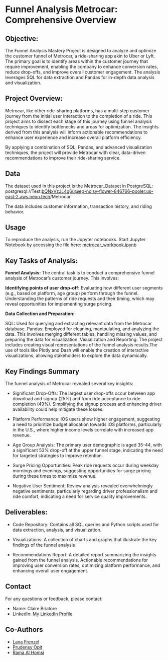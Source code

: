# Funnel Analysis Metrocar: Comprehensive Overview

## Objective:
The Funnel Analysis Mastery Project is designed to analyze and optimize the customer funnel of Metrocar, a ride-sharing app akin to Uber or Lyft. The primary goal is to identify areas within the customer journey that require improvement, enabling the company to enhance conversion rates, reduce drop-offs, and improve overall customer engagement. The analysis leverages SQL for data extraction and Pandas for in-depth data analysis and visualization.

## Project Overview:
Metrocar, like other ride-sharing platforms, has a multi-step customer journey from the initial user interaction to the completion of a ride. This project aims to dissect each stage of this journey using funnel analysis techniques to identify bottlenecks and areas for optimization. The insights derived from this analysis will inform actionable recommendations to enhance user experience and increase overall platform efficiency.

By applying a combination of SQL, Pandas, and advanced visualization techniques, the project will provide Metrocar with clear, data-driven recommendations to improve their ride-sharing service. 

## Data

The dataset used in this project is the Metrocar_Dataset in PostgreSQL: postgresql://Test:bQNxVzJL4g6u@ep-noisy-flower-846766-pooler.us-east-2.aws.neon.tech/Metrocar

The data includes customer information, transaction history, and riding behavior.

## Usage

To reproduce the analysis, run the Jupyter notebooks. Start Jupyter Notebook by accessing the file here:
[ metrocar_workbook.ipynb](https://github.com/clairebriatore/metrocar_funnel_analysis/blob/00461514ea8a5808b522054cd0002294894bf84a/metrocar_workbook.ipynb)

## Key Tasks of Analysis:

**Funnel Analysis:**
The central task is to conduct a comprehensive funnel analysis of Metrocar’s customer journey. This involves:

**Identifying points of user drop-off:**
Evaluating how different user segments (e.g., based on platform, age group) perform through the funnel.
Understanding the patterns of ride requests and their timing, which may reveal opportunities for implementing surge pricing.

**Data Collection and Preparation:**

SQL: Used for querying and extracting relevant data from the Metrocar database.
Pandas: Employed for cleaning, manipulating, and analyzing the data. This involves merging different tables, handling missing values, and preparing the data for visualization.
Visualization and Reporting: The project includes creating visual representations of the funnel analysis results.The use of tools like Plotly and Dash will enable the creation of interactive visualizations, allowing stakeholders to explore the data dynamically.

## Key Findings Summary

The funnel analysis of Metrocar revealed several key insights:

- Significant Drop-Offs: The largest user drop-offs occur between app download and signup (25%) and from ride acceptance to ride completion (49%). Simplifying the signup process and enhancing driver availability could help mitigate these losses.

- Platform Performance: iOS users show higher engagement, suggesting a need to prioritize budget allocation towards iOS platforms, particularly in the U.S., where higher income levels correlate with increased app revenue.

- Age Group Analysis: The primary user demographic is aged 35-44, with a significant 53% drop-off at the upper funnel stage, indicating the need for targeted strategies to improve retention.

- Surge Pricing Opportunities: Peak ride requests occur during weekday mornings and evenings, suggesting opportunities for surge pricing during these times to maximize revenue.

- Negative User Sentiment: Review analysis revealed overwhelmingly negative sentiments, particularly regarding driver professionalism and ride comfort, indicating a need for service quality improvements.

## Deliverables:

- Code Repository: Contains all SQL queries and Python scripts used for data extraction, analysis, and visualization.

- Visualizations: A collection of charts and graphs that illustrate the key findings of the funnel analysis

- Recommendations Report: A detailed report summarizing the insights gained from the funnel analysis. Actionable recommendations for improving user conversion rates, optimizing platform performance, and enhancing overall user engagement.

## Contact

For any questions or feedback, please contact:
- Name: Claire Briatore
- LinkedIn: [My LinkedIn Profile](https://www.linkedin.com/in/claire-briatore/)


## Co-Authors

- [Lana Frenzel](https://github.com/lanafrenzel)
- [Prudensy Opit](https://github.com/prudensy)
- [Rama Al Homsi](https://github.com/rama-alhomsi)
